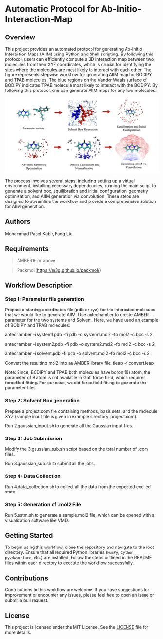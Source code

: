 # Automatic Protocol for Ab-Initio-Interaction-Map

## Overview

This project provides an automated protocol for generating Ab-Initio Interaction Maps (AIIM) using Python and Shell scripting. By following this protocol, users can efficiently compute a 3D interaction map between two molecules from their XYZ coordinates, which is crucial for identifying the sites where the molecules are most likely to interact with each other. The figure represents stepwise workflow for generating AIIM map for BODIPY and TPAB molecules. The blue regions on the Vander Waals surface of BODIPY indicates TPAB molecule most likely to interact with the BODIPY. By following this protocol, one can generate AIIM maps for any two molecules.

![Alt text](./image.png)

The process involves several steps, including setting up a virtual environment, installing necessary dependencies, running the main script to generate a solvent box, equilibration and initial configuration, geometry optimization, and AIIM generation via convolution. These steps are designed to streamline the workflow and provide a comprehensive solution for AIIM generation.

## Authors

Mohammad Pabel Kabir, Fang Liu

## Requirements

> AMBER16 or above 

> Packmol (https://m3g.github.io/packmol/)


## Workflow Description

### Step 1: Parameter file generation

Prepare a starting coordinates file (pdb or xyz) for the interested molecues that we would like to generate AIIM. Use antechamber to create AMBER parameter for the two systems and Solvent. Here, we have used an example of BODIPY and TPAB molecules:

antechamber -i system1.pdb -fi pdb -o system1.mol2 -fo mol2 -c bcc -s 2

antechamber -i system2.pdb -fi pdb -o system2.mol2 -fo mol2 -c bcc -s 2

antechamber -i solvent.pdb -fi pdb -o solvent.mol2 -fo mol2 -c bcc -s 2

Convert the resulting mol2 into an AMBER library file: tleap -f convert.leap

Note: Since, BODIPY and TPAB both molecules have boron (B) atom, the parameter of B atom is not available in Gaff force field, which requires forcefiled fitting. For our case, we did force field fitting to generate the parameter files.

### Step 2: Solvent Box generation

Prepare a project.com file containing methods, basis sets, and the molecule XYZ (sample input file is given in example directory: project.com).

Run 2.gaussian_input.sh to generate all the Gaussian input files.

### Step 3: Job Submission

Modify the 3.gaussian_sub.sh script based on the total number of .com files.

Run 3.gaussian_sub.sh to submit all the jobs.

### Step 4: Data Collection

Run 4.data_collection.sh to collect all the data from the expected excited state.

### Step 5: Generation of .mol2 File

Run 5.estm.sh to generate a sample.mol2 file, which can be opened with a visualization software like VMD.

## Getting Started

To begin using this workflow, clone the repository and navigate to the root directory. Ensure that all required Python libraries (`NumPy`, `Cython`, `pyvdwsurface`, etc.) are installed. Follow the steps outlined in the README files within each directory to execute the workflow successfully.


## Contributions

Contributions to this workflow are welcome. If you have suggestions for improvement or encounter any issues, please feel free to open an issue or submit a pull request.

## License

This project is licensed under the MIT License. See the [LICENSE](LICENSE.md) file for more details.
